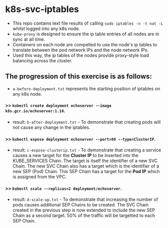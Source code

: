 # k8s-svc-iptables

- This repo contains text file results of calling `sudo iptables -n -t nat -L` whilst logged into any k8s node.
- `kube-proxy` is designed to ensure the ip table entries of all nodes are in sync at all time.
- Containers on each node are compelled to use the node's ip tables to translate between the pod network IPs and the node network IPs.
- Used this way, the ip tables of the nodes provide proxy-style load balancing across the cluster.

## The progression of this exercise is as follows:
- `a-before-deployment.txt` represents the starting position of iptables on any k8s node.
#### >> `kubectl create deployment echoserver --image k8s.gcr.io/echoserver:1.10`.
- result: `b-after-deployment.txt` - To demonstrate that creating pods will not cause any change in the iptables.
#### >> `kubectl expose deployment echoserver --port=80 --type=ClusterIP`.
- result: `c-expose-clusterip.txt` - To demonstrate that creating a service causes a new target for the **Cluster IP** to be inserted into the KUBE_SERVICES Chain. The target is itself the identifier of a new SVC Chain. The new SVC Chain also has a target which is the identifier of a new SEP (Pod) Chain. This SEP Chain has a target for the **Pod IP** which is assigned from the VPC.
#### >> `kubectl scale --replicas=2 deployment/echoserver`.
- result: `d-scale-up.txt` - To demonstrate that increasing the number of pods causes additional SEP Chains to be created. The SVC Chain created in the previous step is now extended to include the new SEP Chain as a second target. 50% of the traffic will be targetted to each SEP Chain.
